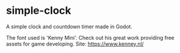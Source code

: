 # simple-clock
A simple clock and countdown timer made in Godot.

The font used is 'Kenny Mini'. Check out his great work providing free assets for game developing.
Site: https://www.kenney.nl/
